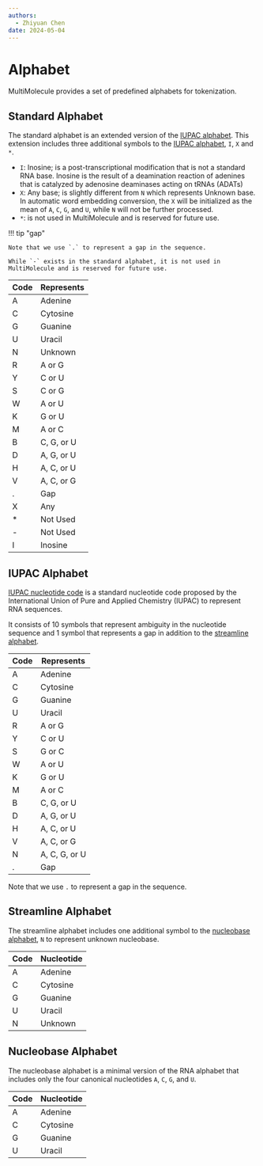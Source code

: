 ```yaml
---
authors:
  - Zhiyuan Chen
date: 2024-05-04
---
```


# Alphabet

MultiMolecule provides a set of predefined alphabets for tokenization.

## Standard Alphabet

The standard alphabet is an extended version of the [IUPAC alphabet](#iupac-alphabet).
This extension includes three additional symbols to the [IUPAC alphabet](#iupac-alphabet), `I`, `X` and `*`.

- `I`: Inosine; is a post-transcriptional modification that is not a standard RNA base.
  Inosine is the result of a deamination reaction of adenines that is catalyzed by adenosine deaminases acting on tRNAs (ADATs)
- `X`: Any base; is slightly different from `N` which represents Unknown base.
  In automatic word embedding conversion, the `X` will be initialized as the mean of `A`, `C`, `G`, and `U`, while `N` will not be further processed.
- `*`: is not used in MultiMolecule and is reserved for future use.

!!! tip "gap"

    Note that we use `.` to represent a gap in the sequence.

    While `-` exists in the standard alphabet, it is not used in MultiMolecule and is reserved for future use.

| Code | Represents |
| ---- | ---------- |
| A    | Adenine    |
| C    | Cytosine   |
| G    | Guanine    |
| U    | Uracil     |
| N    | Unknown    |
| R    | A or G     |
| Y    | C or U     |
| S    | C or G     |
| W    | A or U     |
| K    | G or U     |
| M    | A or C     |
| B    | C, G, or U |
| D    | A, G, or U |
| H    | A, C, or U |
| V    | A, C, or G |
| .    | Gap        |
| X    | Any        |
| \*   | Not Used   |
| -    | Not Used   |
| I    | Inosine    |

## IUPAC Alphabet

[IUPAC nucleotide code](https://www.bioinformatics.org/sms2/iupac.html) is a standard nucleotide code proposed by the International Union of Pure and Applied Chemistry (IUPAC) to represent RNA sequences.

It consists of 10 symbols that represent ambiguity in the nucleotide sequence and 1 symbol that represents a gap in addition to the [streamline alphabet](#streamline-alphabet).

| Code | Represents    |
| ---- | ------------- |
| A    | Adenine       |
| C    | Cytosine      |
| G    | Guanine       |
| U    | Uracil        |
| R    | A or G        |
| Y    | C or U        |
| S    | G or C        |
| W    | A or U        |
| K    | G or U        |
| M    | A or C        |
| B    | C, G, or U    |
| D    | A, G, or U    |
| H    | A, C, or U    |
| V    | A, C, or G    |
| N    | A, C, G, or U |
| .    | Gap           |

Note that we use `.` to represent a gap in the sequence.

## Streamline Alphabet

The streamline alphabet includes one additional symbol to the [nucleobase alphabet](#nucleobase-alphabet), `N` to represent unknown nucleobase.

| Code | Nucleotide |
| ---- | ---------- |
| A    | Adenine    |
| C    | Cytosine   |
| G    | Guanine    |
| U    | Uracil     |
| N    | Unknown    |

## Nucleobase Alphabet

The nucleobase alphabet is a minimal version of the RNA alphabet that includes only the four canonical nucleotides `A`, `C`, `G`, and `U`.

| Code | Nucleotide |
| ---- | ---------- |
| A    | Adenine    |
| C    | Cytosine   |
| G    | Guanine    |
| U    | Uracil     |
